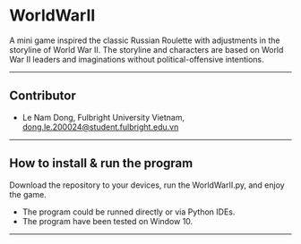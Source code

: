 # WorldWarII
A mini game inspired the classic Russian Roulette with adjustments in the storyline of World War II. The storyline and characters are based on World War II leaders and imaginations without political-offensive intentions.

---
## Contributor
- Le Nam Dong, Fulbright University Vietnam, <dong.le.200024@student.fulbright.edu.vn>

---
## How to install & run the program
Download the repository to your devices, run the WorldWarII.py, and enjoy the game.
- The program could be runned directly or via Python IDEs.
- The program have been tested on Window 10.

---
